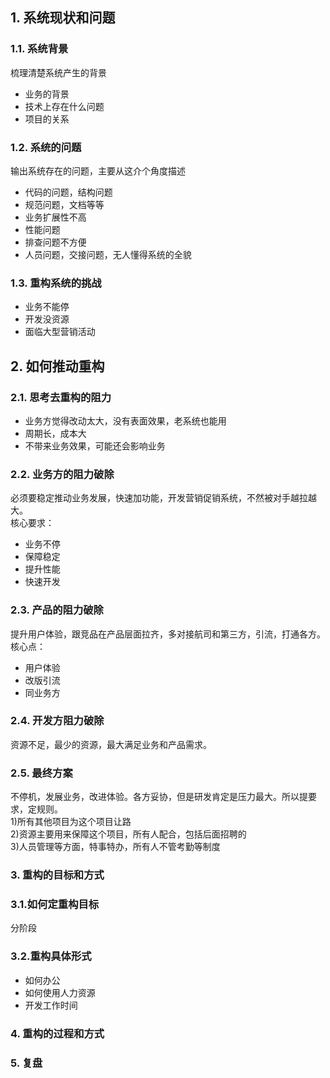 ## 1. 系统现状和问题
### 1.1. 系统背景  
梳理清楚系统产生的背景
* 业务的背景
* 技术上存在什么问题
* 项目的关系
### 1.2. 系统的问题  
输出系统存在的问题，主要从这介个角度描述
* 代码的问题，结构问题
* 规范问题，文档等等
* 业务扩展性不高
* 性能问题
* 排查问题不方便
* 人员问题，交接问题，无人懂得系统的全貌

### 1.3. 重构系统的挑战
* 业务不能停
* 开发没资源
* 面临大型营销活动

## 2. 如何推动重构
### 2.1. 思考去重构的阻力
* 业务方觉得改动太大，没有表面效果，老系统也能用
* 周期长，成本大
* 不带来业务效果，可能还会影响业务
### 2.2. 业务方的阻力破除
必须要稳定推动业务发展，快速加功能，开发营销促销系统，不然被对手越拉越大。  
核心要求：  
* 业务不停
* 保障稳定
* 提升性能
* 快速开发
### 2.3. 产品的阻力破除
提升用户体验，跟竞品在产品层面拉齐，多对接航司和第三方，引流，打通各方。  
核心点：  
* 用户体验
* 改版引流
* 同业务方
### 2.4. 开发方阻力破除  
资源不足，最少的资源，最大满足业务和产品需求。
### 2.5. 最终方案  
不停机，发展业务，改进体验。各方妥协，但是研发肯定是压力最大。所以提要求，定规则。    
1)所有其他项目为这个项目让路  
2)资源主要用来保障这个项目，所有人配合，包括后面招聘的  
3)人员管理等方面，特事特办，所有人不管考勤等制度
### 3. 重构的目标和方式  
### 3.1.如何定重构目标
分阶段
### 3.2.重构具体形式
* 如何办公
* 如何使用人力资源
* 开发工作时间
### 4. 重构的过程和方式
### 5. 复盘
